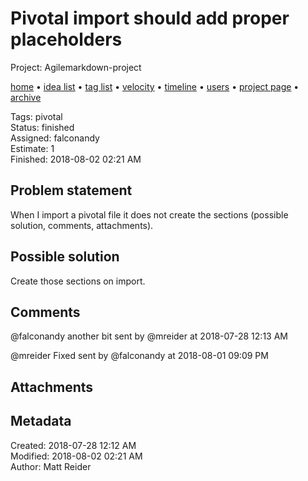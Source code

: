 # Pivotal import should add proper placeholders

Project: Agilemarkdown-project

[home](../index.md) • [idea list](../ideas.md) • [tag list](../tags.md) • [velocity](../velocity.md) • [timeline](../timeline.md) • [users](../users.md) • [project page](../agilemarkdown-project.md) • [archive](archive.md)

Tags: pivotal  
Status: finished  
Assigned: falconandy  
Estimate: 1  
Finished: 2018-08-02 02:21 AM  

## Problem statement

When I import a pivotal file it does not create the sections (possible solution, comments, attachments).

## Possible solution

Create those sections on import.

## Comments

@falconandy another bit
sent by @mreider at 2018-07-28 12:13 AM

@mreider Fixed
sent by @falconandy at 2018-08-01 09:09 PM

## Attachments

## Metadata

Created: 2018-07-28 12:12 AM  
Modified: 2018-08-02 02:21 AM  
Author: Matt Reider  
